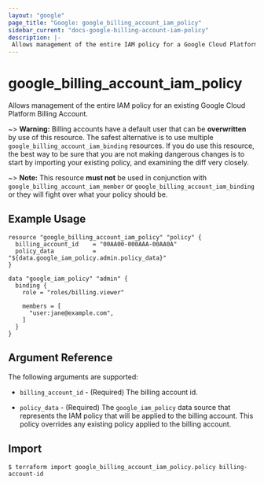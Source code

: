 ```yaml
---
layout: "google"
page_title: "Google: google_billing_account_iam_policy"
sidebar_current: "docs-google-billing-account-iam-policy"
description: |-
 Allows management of the entire IAM policy for a Google Cloud Platform Billing Account.
---
```


# google\_billing\_account\_iam\_policy

Allows management of the entire IAM policy for an existing Google Cloud Platform Billing Account.

~> **Warning:** Billing accounts have a default user that can be **overwritten**
by use of this resource. The safest alternative is to use multiple `google_billing_account_iam_binding`
   resources. If you do use this resource, the best way to be sure that you are
   not making dangerous changes is to start by importing your existing policy,
   and examining the diff very closely.

~> **Note:** This resource __must not__ be used in conjunction with
   `google_billing_account_iam_member` or `google_billing_account_iam_binding`
   or they will fight over what your policy should be.

## Example Usage

```hcl
resource "google_billing_account_iam_policy" "policy" {
  billing_account_id    = "00AA00-000AAA-00AA0A"
  policy_data           = "${data.google_iam_policy.admin.policy_data}"
}

data "google_iam_policy" "admin" {
  binding {
    role = "roles/billing.viewer"

    members = [
      "user:jane@example.com",
    ]
  }
}
```

## Argument Reference

The following arguments are supported:

* `billing_account_id` - (Required) The billing account id.

* `policy_data` - (Required) The `google_iam_policy` data source that represents
    the IAM policy that will be applied to the billing account. This policy overrides any existing
    policy applied to the billing account.

## Import

```
$ terraform import google_billing_account_iam_policy.policy billing-account-id
```
